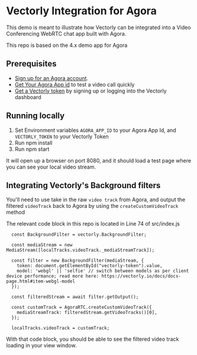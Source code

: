 # Vectorly Integration for Agora

This demo is meant to illustrate how Vectorly can be integrated into a Video Conferencing WebRTC chat app built with Agora.

This repo is based on the 4.x demo app for Agora


## Prerequisites

- [Sign up for an Agora account](https://www.agora.io/).
- [Get Your Agora App id](https://docs.agora.io/en/Agora%20Platform/get_appid_token?platform=All%20Platforms) to test a video call quickly
- [Get a Vectorly token](https://ai-filters.vectorly.io/) by signing up or logging into the Vectorly dashboard


## Running locally


1. Set Environment variables `AGORA_APP_ID` to your Agora App Id,  and `VECTORLY_TOKEN` to your Vectorly Token
2. Run npm install
3. Run npm start

It will open up a browser on port 8080, and it should load a test page where you can see your local video stream.


## Integrating Vectorly's Background filters

You'll need to use take in the raw `video track` from Agora, and output the filtered `videoTrack` back to Agora by using the `createCustomVideoTrack` method

The relevant code block in this repo is located in Line 74 of src/index.js



```
  const BackgroundFilter = vectorly.BackgroundFilter;

  const mediaStream = new MediaStream([localTracks.videoTrack._mediaStreamTrack]);

  const filter = new BackgroundFilter(mediaStream, {
    token: document.getElementById("vectorly-token").value,
    model: 'webgl' || 'selfie' // switch between models as per client device performance; read more here: https://vectorly.io/docs/docs-page.html#item-webgl-model
  });

  const filteredStream = await filter.getOutput();

  const customTrack = AgoraRTC.createCustomVideoTrack({
    mediaStreamTrack: filteredStream.getVideoTracks()[0],
  });

  localTracks.videoTrack = customTrack;
 ```



With that code block, you should be able to see the filtered video track loading in your view window.